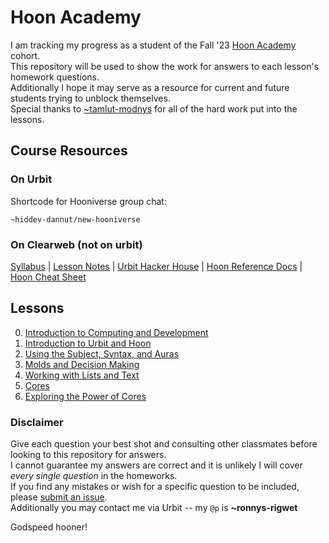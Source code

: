 # Hoon Academy

I am tracking my progress as a student of the Fall '23 [Hoon Academy](https://docs.urbit.org/courses/urbit-academy/ha) cohort.  
This repository will be used to show the work for answers to each lesson's homework questions.  
Additionally I hope it may serve as a resource for current and future students trying to unblock themselves.  
Special thanks to [~tamlut-modnys](https://github.com/tamlut-modnys) for all of the hard work put into the lessons.

## Course Resources

### On Urbit

Shortcode for Hooniverse group chat:

```hoon
~hiddev-dannut/new-hooniverse
```

### On Clearweb (not on urbit)

[Syllabus](https://docs.google.com/document/d/1LQL4B59B0uK75KFSErb-BFJ8pbhVxyoyA1tRiv4RBlc/edit#heading=h.kszzveo5tbp3) | [Lesson Notes](https://github.com/tamlut-modnys/curriculum/tree/main/ha-23-3) | [Urbit Hacker House](https://app.gather.town/app/xAYeiPI2XDYhRM9t/urbit-hacker-house) | [Hoon Reference Docs](https://docs.urbit.org/language/hoon/reference) | [Hoon Cheat Sheet](https://storage.googleapis.com/media.urbit.org/docs/hoon-cheat-sheets-2023-01-10.pdf)

## Lessons

0. [Introduction to Computing and Development](./ha0/README.md)
1. [Introduction to Urbit and Hoon](./ha1/README.md)
2. [Using the Subject, Syntax, and Auras](./ha2/README.md)
3. [Molds and Decision Making](./ha3/README.md)
4. [Working with Lists and Text](./ha4/README.md)
5. [Cores](./ha5/README.md)
6. [Exploring the Power of Cores](./ha6/README.md)

### Disclaimer

Give each question your best shot and consulting other classmates before looking to this repository for answers.  
I cannot guarantee my answers are correct and it is unlikely I will cover _every single question_ in the homeworks.  
If you find any mistakes or wish for a specific question to be included, please [submit an issue](https://github.com/youfoundron/urbit-academy/issues/new).  
Additionally you may contact me via Urbit -- my `@p` is **~ronnys-rigwet**

Godspeed hooner!
